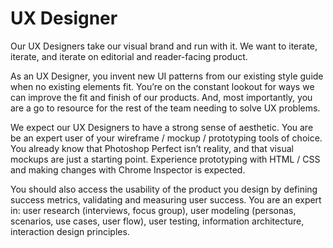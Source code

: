 # UX Designer

Our UX Designers take our visual brand and run with it. We want to iterate, iterate, and iterate on editorial and reader-facing product.

As an UX Designer, you invent new UI patterns from our existing style guide when no existing elements fit. You’re on the constant lookout for ways we can improve the fit and finish of our products. And, most importantly, you are a go to resource for the rest of the team needing to solve UX problems.

We expect our UX Designers to have a strong sense of aesthetic. You are be an expert user of your wireframe / mockup / prototyping tools of choice. You already know that Photoshop Perfect isn’t reality, and that visual mockups are just a starting point. Experience prototyping with HTML / CSS and making changes with Chrome Inspector is expected.

You should also access the usability of the product you design by defining success metrics, validating and measuring user success. You are an expert in: user research (interviews, focus group), user modeling (personas, scenarios, use cases, user flow), user testing, information architecture, interaction design principles.
